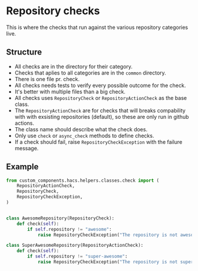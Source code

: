 # Repository checks

This is where the checks that run against the various repository categories live.

## Structure

- All checks are in the directory for their category.
- Checks that aplies to all categories are in the `common` directory.
- There is one file pr. check.
- All checks needs tests to verify every possible outcome for the check.
- It's better with multiple files than a big check.
- All checks uses `RepositoryCheck` or `RepositoryActionCheck` as the base class.
- The `RepositoryActionCheck` are for checks that will breaks compability with with exsisting repositories (default), so these are only run in github actions.
- The class name should describe what the check does.
- Only use `check` or `async_check` methods to define checks.
- If a check should fail, raise `RepositoryCheckException` with the failure message.


## Example

```python
from custom_components.hacs.helpers.classes.check import (
    RepositoryActionCheck,
    RepositoryCheck,
    RepositoryCheckException,
)


class AwesomeRepository(RepositoryCheck):
    def check(self):
        if self.repository != "awesome":
            raise RepositoryCheckException("The repository is not awesome")

class SuperAwesomeRepository(RepositoryActionCheck):
    def check(self):
        if self.repository != "super-awesome":
            raise RepositoryCheckException("The repository is not super-awesome")
```